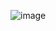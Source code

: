 ![image](https://user-images.githubusercontent.com/40969203/103147248-d2121900-4796-11eb-8bd0-f16906efebd0.png)
